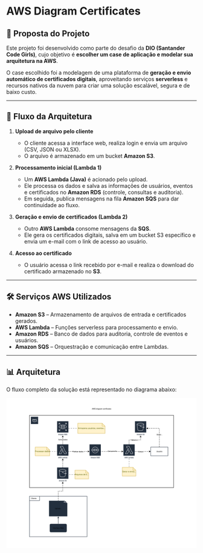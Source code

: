 # AWS Diagram Certificates

## 📌 Proposta do Projeto

Este projeto foi desenvolvido como parte do desafio da **DIO (Santander Code Girls)**, cujo objetivo é **escolher um case de aplicação e modelar sua arquitetura na AWS**.

O case escolhido foi a modelagem de uma plataforma de **geração e envio automático de certificados digitais**, aproveitando serviços **serverless** e recursos nativos da nuvem para criar uma solução escalável, segura e de baixo custo.

---

## 🔄 Fluxo da Arquitetura

1. **Upload de arquivo pelo cliente**

   * O cliente acessa a interface web, realiza login e envia um arquivo (CSV, JSON ou XLSX).
   * O arquivo é armazenado em um bucket **Amazon S3**.

2. **Processamento inicial (Lambda 1)**

   * Um **AWS Lambda (Java)** é acionado pelo upload.
   * Ele processa os dados e salva as informações de usuários, eventos e certificados no **Amazon RDS** (controle, consultas e auditoria).
   * Em seguida, publica mensagens na fila **Amazon SQS** para dar continuidade ao fluxo.

3. **Geração e envio de certificados (Lambda 2)**

   * Outro **AWS Lambda** consome mensagens da **SQS**.
   * Ele gera os certificados digitais, salva em um bucket S3 específico e envia um e-mail com o link de acesso ao usuário.

4. **Acesso ao certificado**

   * O usuário acessa o link recebido por e-mail e realiza o download do certificado armazenado no **S3**.

---

## 🛠️ Serviços AWS Utilizados

* **Amazon S3** – Armazenamento de arquivos de entrada e certificados gerados.
* **AWS Lambda** – Funções serverless para processamento e envio.
* **Amazon RDS** – Banco de dados para auditoria, controle de eventos e usuários.
* **Amazon SQS** – Orquestração e comunicação entre Lambdas.

---

## 📊 Arquitetura

O fluxo completo da solução está representado no diagrama abaixo:

<img src="AWS diagram certificates.svg" alt="Diagrama da Arquitetura" width="700"/>
